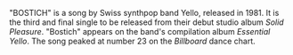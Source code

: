 "BOSTICH" is a song by Swiss synthpop band Yello, released in 1981. It is the third and final single to be released from their debut studio album _Solid Pleasure_. "Bostich" appears on the band's compilation album _Essential Yello_. The song peaked at number 23 on the _Billboard_ dance chart.
